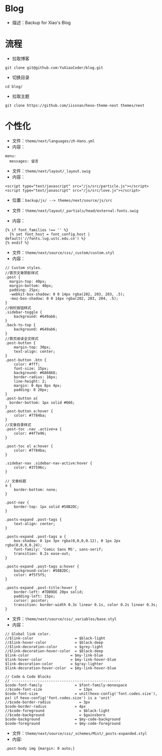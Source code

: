# Blog
+ 描述：Backup for Xiao's Blog

# 流程
+ 拉取博客
```
git clone git@github.com:YuXiaoCoder/blog.git
```
+ 切换目录
```
cd blog/
```
+ 拉取主题
```
git clone https://github.com/iissnan/hexo-theme-next themes/next
```

# 个性化
+ 文件：`theme/next/languages/zh-Hans.yml`
+ 内容：
```
menu:
  messages: 留言
```
+ 文件：`theme/next/layout/_layout.swig`
+ 内容：

```
<script type="text/javascript" src="/js/src/particle.js"></script>
<script type="text/javascript" src="/js/src/love.js"></script>
```
+ 位置：`backup/js/ --> themes/next/source/js/src`

+ 文件：`theme/next/layout/_partials/head/external-fonts.swig`
+ 内容：
```
{% if font_families !== '' %}
  {% set font_host = font_config.host | default('//fonts.lug.ustc.edu.cn') %}
{% endif %}
```

+ 文件：`theme/next/source/css/_custom/custom.styl`
+ 内容：
```
// Custom styles.
//首页文章阴影样式
.post {
  margin-top: 40px;
  margin-bottom: 40px;
  padding: 25px;
  -webkit-box-shadow: 0 0 14px rgba(202, 203, 203, .5);
  -moz-box-shadow: 0 0 14px rgba(202, 203, 204, .5);
}
//侧栏按钮样式
.sidebar-toggle {
    background: #649ab6;
}
.back-to-top {
    background: #649ab6;
}
//首页阅读全文样式
.post-button {
    margin-top: 30px;
    text-align: center;
}
.post-button .btn {
    color: #fff;
    font-size: 15px;
    background: #686868;
    border-radius: 16px;
    line-height: 2;
    margin: 0 4px 8px 4px;
    padding: 0 20px;
}
.post-button a{
  border-bottom: 1px solid #666;
}
.post-button a:hover {
    color: #7784ba;
}
//文章目录样式
.post-toc .nav .active>a {
    color: #4f7e96;
}

.post-toc ol a:hover {
    color: #7784ba;
}

.sidebar-nav .sidebar-nav-active:hover {
    color: #37596c;
}

// 文章标题
a {
    border-bottom: none;
}

.post-nav {
    border-top: 1px solid #58B2DC;
}

.posts-expand .post-tags {
    text-align: center;
}

.posts-expand .post-tags a {
    box-shadow: 0 1px 3px rgba(0,0,0,0.12), 0 1px 2px rgba(0,0,0,0.24);
    font-family: 'Comic Sans MS', sans-serif;
    transition: 0.2s ease-out;
}

.posts-expand .post-tags a:hover {
    background-color: #58B2DC;
    color: #f5f5f5;
}

.posts-expand .post-title:hover {
    border-left: #7DB9DE 20px solid;
    padding-left: 15px;
    cursor: pointer;
    transition: border-width 0.3s linear 0.1s, color 0.2s linear 0.3s;
}
```
+ 文件：`theme/next/source/css/_variables/base.styl`
+ 内容：
```
// Global link color.
//$link-color                   = $black-light
//$link-hover-color             = $black-deep
//$link-decoration-color        = $grey-light
//$link-decoration-hover-color  = $black-deep
$link-color                   = $my-link-blue
$link-hover-color             = $my-link-hover-blue
$link-decoration-color        = $gray-lighter
$link-decoration-hover-color  = $my-link-hover-blue

// Code & Code Blocks
// --------------------------------------------------
$code-font-family               = $font-family-monospace
//$code-font-size                 = 13px
$code-font-size                 = unit(hexo-config('font.codes.size'), px) if hexo-config('font.codes.size') is a 'unit'
//$code-border-radius             = 3px
$code-border-radius             = 4px
//$code-foreground                = $black-light
//$code-background                = $gainsboro
$code-background                = $my-code-background
$code-foreground                = $my-code-foreground
```
+ 文件：`theme/next/source/css/_schemes/Mist/_posts-expanded.styl`
+ 内容:
```
.post-body img {margin: 0 auto;}
```

